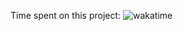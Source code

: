 Time spent on this project:
![wakatime](https://wakatime.com/badge/user/018ee6c1-85db-47b5-ace5-c901716e2859/project/6622f267-fb32-4b20-a733-96735ca640e6.svg)
